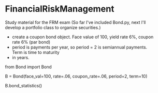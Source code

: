 # FinancialRiskManagement

Study material for the FRM exam
(So far I've included Bond.py, next I'll develop a portfolio class to organize securities.)


- create a coupon bond object. Face value of 100, yield rate 6%, coupon rate 6% (par bond)
- period is payments per year, so period = 2 is semiannual payments. Term is time to maturity
- in years.

from Bond import Bond

B = Bond(face_val=100, rate=.06, coupon_rate=.06, period=2, term=10)

B.bond_statistics()
